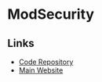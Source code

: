 # ModSecurity

<!--
https://linkedin.com/learning/online-application-security-testing-essential-training/the-importance-of-online-testing
https://linkedin.com/learning/ethical-hacking-evading-ids-firewalls-and-honeypots/finding-weaknesses-in-the-perimeter

https://vuln.be/post/kubernetes-modsecurity/
https://systemweakness.com/nginx-ingress-waf-with-modsecurity-from-zero-to-hero-fa284cb6f54a
-->

## Links

- [Code Repository](https://github.com/SpiderLabs/ModSecurity)
- [Main Website](https://modsecurity.org)
